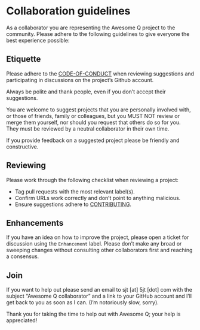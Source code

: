 # Collaboration guidelines

As a collaborator you are representing the Awesome Q project to the community. Please adhere to the following guidelines to give everyone the best experience possible: 

## Etiquette
Please adhere to the [CODE-OF-CONDUCT](https://github.com/StephenTaylor-Kx/awesome-q/blob/master/CODE-OF-CONDUCT.md) when reviewing suggestions and participating in discussions on the project’s Github account.

Always be polite and thank people, even if you don’t accept their suggestions.

You are welcome to suggest projects that you are personally involved with, or those of friends, family or colleagues, but you MUST NOT review or merge them yourself, nor should you request that others do so for you. They must be reviewed by a neutral collaborator in their own time.

If you provide feedback on a suggested project please be friendly and constructive.

## Reviewing
Please work through the following checklist when reviewing a project: 

- Tag pull requests with the most relevant label(s).
- Confirm URLs work correctly and don’t point to anything malicious.
- Ensure suggestions adhere to [CONTRIBUTING](https://github.com/StephenTaylor-Kx/awesome-q/blob/master/CONTRIBUTING.md).

## Enhancements
If you have an idea on how to improve the project, please open a ticket for discussion using the `Enhancement` label. Please don’t make any broad or sweeping changes without consulting other collaborators first and reaching a consensus.

## Join
If you want to help out please send an email to sjt [at] 5jt [dot] com with the subject “Awesome Q collaborator” and a link to your GitHub account and I’ll get back to you as soon as I can. (I’m notoriously slow, sorry).

Thank you for taking the time to help out with Awesome Q; your help is appreciated!
